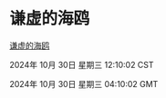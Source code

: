 # 谦虚的海鸥
[谦虚的海鸥](http://219.139.197.74:56308/qxdho/course/base/hotlink/index.php)

2024年 10月 30日 星期三 12:10:02 CST

2024年 10月 30日 星期三 04:10:02 GMT
